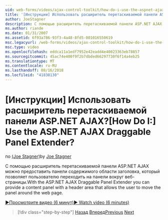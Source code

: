 ```yaml
---
uid: web-forms/videos/ajax-control-toolkit/how-do-i-use-the-aspnet-ajax-draggable-panel-extender
title: '[Инструкции] Использовать расширитель перетаскиваемой панели ASP.NET AJAX? | Документы Майкрософт'
author: JoeStagner
description: С помощью расширитель перетаскиваемой панели ASP.NET AJAX можно предоставить панели содержимого области заголовка, который позволяет пользователю переходить на панели вокруг веб-страницы.
ms.author: riande
ms.date: 01/31/2007
ms.assetid: 6f93a786-93f3-4a48-8fd5-001016550619
msc.legacyurl: /web-forms/videos/ajax-control-toolkit/how-do-i-use-the-aspnet-ajax-draggable-panel-extender
msc.type: video
ms.openlocfilehash: eddca11a1edf7952e42eadd4e40023363eb78857
ms.sourcegitcommit: 45ac74e400f9f2b7dbded66297730f6f14a4eb25
ms.translationtype: MT
ms.contentlocale: ru-RU
ms.lasthandoff: 08/16/2018
ms.locfileid: "41838130"
---
```

<a name="how-do-i-use-the-aspnet-ajax-draggable-panel-extender"></a><span data-ttu-id="729c0-104">[Инструкции] Использовать расширитель перетаскиваемой панели ASP.NET AJAX?</span><span class="sxs-lookup"><span data-stu-id="729c0-104">[How Do I:] Use the ASP.NET AJAX Draggable Panel Extender?</span></span>
====================
<span data-ttu-id="729c0-105">по [(Joe Stagner)](https://github.com/JoeStagner)</span><span class="sxs-lookup"><span data-stu-id="729c0-105">by [Joe Stagner](https://github.com/JoeStagner)</span></span>

<span data-ttu-id="729c0-106">С помощью расширитель перетаскиваемой панели ASP.NET AJAX можно предоставить панели содержимого области заголовка, который позволяет пользователю переходить на панели вокруг веб-страницы.</span><span class="sxs-lookup"><span data-stu-id="729c0-106">With the ASP.NET AJAX Draggable Panel Extender you can provide a content panel with a header area that allows the user to move the panel around the web page.</span></span>

[<span data-ttu-id="729c0-107">&#9654;Просмотрите видео (6 минут)</span><span class="sxs-lookup"><span data-stu-id="729c0-107">&#9654; Watch video (6 minutes)</span></span>](https://channel9.msdn.com/Blogs/ASP-NET-Site-Videos/how-do-i-use-the-aspnet-ajax-draggable-panel-extender)

> [!div class="step-by-step"]
> <span data-ttu-id="729c0-108">[Назад](how-do-i-use-the-aspnet-ajax-collapsable-panel-extender.md)
> [Вперед](how-do-i-use-the-aspnet-ajax-dynamicpopulate-extender.md)</span><span class="sxs-lookup"><span data-stu-id="729c0-108">[Previous](how-do-i-use-the-aspnet-ajax-collapsable-panel-extender.md)
[Next](how-do-i-use-the-aspnet-ajax-dynamicpopulate-extender.md)</span></span>
